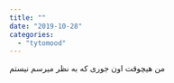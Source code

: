 ```yaml
---
title: ""
date: "2019-10-28"
categories: 
  - "tytomood"
---
```


من هیچوقت اون جوری که به نظر میرسم نیستم
